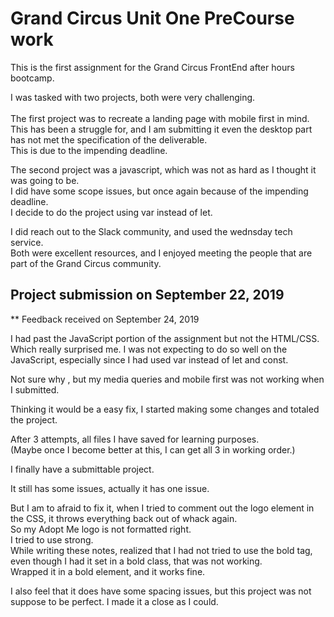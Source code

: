 
# Grand Circus Unit One PreCourse work 

This is the first assignment for the Grand Circus FrontEnd after hours bootcamp. 

I was tasked with two projects, both were very challenging.<br>   
The first project was to recreate a landing page with mobile first in mind.  
This has been a struggle for, and I am submitting it even the desktop part has not met the specification of the deliverable.  
This is due to the impending deadline.  

The second project was a javascript, which was not as hard as I thought it was going to be.  
I did have some scope issues, but once again because of the impending deadline.  
I decide to do the project using var instead of let.  

I did reach out to the Slack community, and used the wednsday tech service.  
Both were excellent resources, and I enjoyed meeting the people that are part of the Grand Circus community.   

## Project submission on September 22, 2019 

** Feedback received on September 24, 2019 

I had past the JavaScript portion of the assignment but not the HTML/CSS.  
Which really surprised me. 
I was not expecting to do so well on the JavaScript, especially since I had used var instead of let and const.

Not sure why , but my media queries and mobile first was not working when I submitted. 

Thinking it would be a easy fix, I started making some changes and totaled the project. 
   
After 3 attempts, all files I have saved for learning purposes.  
(Maybe once I become better at this, I can get all 3 in working order.)

I finally have a submittable project.  

It still has some issues, actually it has one issue.  

But I am to afraid to fix it, when I tried to comment out the logo element in the CSS, it throws everything back out of whack again.  
So my Adopt Me logo is not formatted right.  
I tried to use strong.  
While writing these notes, realized that I had not tried to use the bold tag, even though I had it set in a bold class, that was not working.  
Wrapped it in a bold element, and it works fine. 

I also feel that it does have some spacing issues, but this project was not suppose to be perfect. 
I made it a close as I could. 
